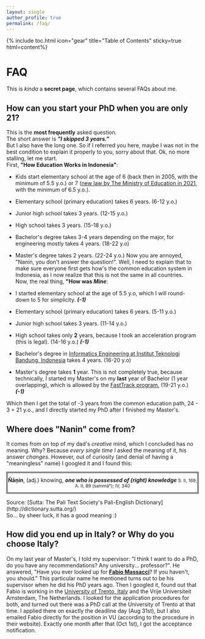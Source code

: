 ```yaml
---
layout: single
author_profile: true
permalink: /faq/
---
```

<!-- <link rel="stylesheet" href="https://maxcdn.bootstrapcdn.com/font-awesome/4.4.0/css/font-awesome.min.css"> -->
{% include toc.html icon="gear" title="Table of Contents" sticky=true html=content%}

# FAQ
This is *kinda* a **secret page**, which contains several FAQs about me.

## How can you start your PhD when you are only **21**? 
This is the **most frequently** asked question. <br>
The short answer is ***"I skipped 3 years."*** <br>
But I also have the long one. So if I referred you here, maybe I was not in the best condition to
    explain it properly to
    you, sorry about that.
    Ok, no more stalling, let me start. <br>
First, **"How Education Works in Indonesia"**: <br>
- Kids start elementary school at the age of 6 (back then in 2005, with the minimum of 5.5 y.o.) or 7 ([new
            law by The Ministry of Education in 2021](https://ditpsd.kemdikbud.go.id/artikel/detail/penerimaan-peserta-didik-baru-ppdb-jenjang-sekolah-dasar), with the minimum of 6.5 y.o.).
- Elementary school (primary education) takes 6 years. (6-12 y.o.)
- Junior high school takes 3 years. (12-15 y.o.)
- High school takes 3 years. (15-18 y.o.)
- Bachelor's degree takes 3-4 years depending on the major, for engineering mostly takes 4 years. (18-22 y.o)
- Master's degree takes 2 years. (22-24 y.o.)
Now you are annoyed, "Nanin, you don't answer the question!".
    Well, I need to explain that to make sure everyone first gets how's the common education system in Indonesia,
    as I now realize that this is not the same in all countries. <br>
Now, the real thing, **"How was *Mine***: <br>
- I started elementary school at the age of 5.5 y.o, which I will round-down to 5 for simplicity. ***(-1)***
- Elementary school (primary education) takes 6 years. (5-11 y.o.)
- Junior high school takes 3 years. (11-14 y.o.)
- High school takes only **2** years, because I took an acceleration program (this is legal). (14-16 y.o.) ***(-1)***
    
- Bachelor's degree in [Informatics Engineering at Institut Teknologi Bandung, Indonesia](https://stei.itb.ac.id/en/home/) takes 4 years. (16-20 y.o)
- Master's degree takes **1** year. This is not completely true, because technically, I started my Master's on
        my **last** year of Bachelor (1 year overlapping), which is allowed by the [FastTrack program.](https://stei.itb.ac.id/iso/sop-stei-akd-11/) (19-21 y.o.) ***(-1)***
    
Which then I get the total of -3 years from the common education path, 24 - 3 = 21 y.o., and I
    directly started my PhD
    after I finished my Master's.

## Where does "Nanin" come from? 
It comes from on top of my dad's *creative* mind, which I concluded has no meaning.
    Why? Because *every single time* I asked the meaning of it, his answer *changes*.
    However, out of curiosity (and denial of having a "meaningless" name) I googled it and I found this:
<p style="padding:10px 0px; border-style: double;" align="center"><b>Ñāṇin</b>, (adj.) knowing, <i><b>one who is possessed of (right) knowledge </b></i><small>S. II, 169; A. II, 89 (sammā°); IV, 340 </small> </p>
Source: [Sutta: The Pali Text Society's Pali-English Dictionary](http://dictionary.sutta.org/) <br>
So... by sheer luck, it has a good meaning :)

## How did you end up in Italy? or Why do you choose Italy?
On my last year of Master's, I told my supervisor: "I think I want to do a PhD, do you have any
recommendations? Any university... professor?".
He answered, "Have you ever looked up for [**Fabio Massacci**](https://fabiomassacci.github.io/)? If you haven't, you should." This particular name
he mentioned turns out to be his supervisor when he did his PhD years ago.
Then I googled it, found out that Fabio is working in the
[University of Trento, Italy](https://iecs.unitn.it/) and the Vrije Universiteit Amsterdam, The Netherlands. I looked for the
application procedures for both, and turned out there was a PhD call
at the University of Trento at that time. I applied there on exactly the deadline day (Aug 31st), but I also emailed
Fabio directly for the position in VU (according to the procedure in their website).
Exactly one month after that (Oct 1st), I got the acceptance notification.
